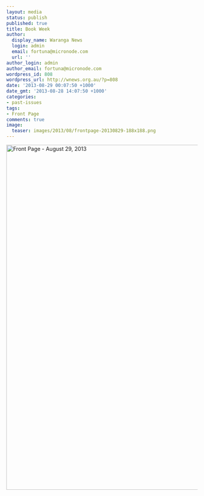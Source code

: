 ```yaml
---
layout: media
status: publish
published: true
title: Book Week
author:
  display_name: Waranga News
  login: admin
  email: fortuna@micronode.com
  url: ''
author_login: admin
author_email: fortuna@micronode.com
wordpress_id: 808
wordpress_url: http://wnews.org.au/?p=808
date: '2013-08-29 00:07:50 +1000'
date_gmt: '2013-08-28 14:07:50 +1000'
categories:
- past-issues
tags:
- Front Page
comments: true
image:
  teaser: images/2013/08/frontpage-20130829-188x188.png
---
```


<a href="{{ site.url }}/images/2013/08/frontpage-20130829.pdf"><img class="alignnone size-full wp-image-804" alt="Front Page - August 29, 2013" src="{{ site.url }}/images/2013/08/frontpage-20130829.png" width="624" height="907" /></a>
